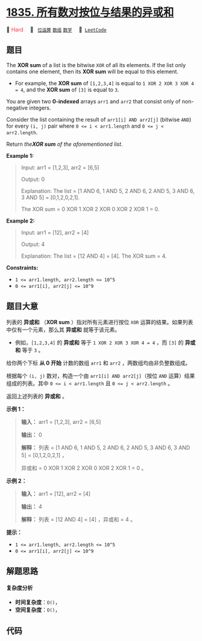 # [1835. 所有数对按位与结果的异或和](https://leetcode.com/problems/find-xor-sum-of-all-pairs-bitwise-and)

🔴 <font color=#ff334b>Hard</font>&emsp; 🔖&ensp; [`位运算`](/outline/tag/bit-manipulation.md) [`数组`](/outline/tag/array.md) [`数学`](/outline/tag/math.md)&emsp; 🔗&ensp;[`LeetCode`](https://leetcode.com/problems/find-xor-sum-of-all-pairs-bitwise-and)

## 题目

The **XOR sum** of a list is the bitwise `XOR` of all its elements. If the
list only contains one element, then its **XOR sum** will be equal to this
element.

  * For example, the **XOR sum** of `[1,2,3,4]` is equal to `1 XOR 2 XOR 3 XOR 4 = 4`, and the **XOR sum** of `[3]` is equal to `3`.

You are given two **0-indexed** arrays `arr1` and `arr2` that consist only of
non-negative integers.

Consider the list containing the result of `arr1[i] AND arr2[j]` (bitwise
`AND`) for every `(i, j)` pair where `0 <= i < arr1.length` and `0 <= j <
arr2.length`.

Return _the**XOR sum** of the aforementioned list_.



**Example 1:**

> Input: arr1 = [1,2,3], arr2 = [6,5]
> 
> Output: 0
> 
> Explanation: The list = [1 AND 6, 1 AND 5, 2 AND 6, 2 AND 5, 3 AND 6, 3 AND 5] = [0,1,2,0,2,1].
> 
> The XOR sum = 0 XOR 1 XOR 2 XOR 0 XOR 2 XOR 1 = 0.

**Example 2:**

> Input: arr1 = [12], arr2 = [4]
> 
> Output: 4
> 
> Explanation: The list = [12 AND 4] = [4]. The XOR sum = 4.

**Constraints:**

  * `1 <= arr1.length, arr2.length <= 10^5`
  * `0 <= arr1[i], arr2[j] <= 10^9`


## 题目大意

列表的 **异或和** （**XOR sum** ）指对所有元素进行按位 `XOR` 运算的结果。如果列表中仅有一个元素，那么其 **异或和**
就等于该元素。

  * 例如，`[1,2,3,4]` 的 **异或和** 等于 `1 XOR 2 XOR 3 XOR 4 = 4` ，而 `[3]` 的 **异或和** 等于 `3` 。

给你两个下标 **从 0 开始** 计数的数组 `arr1` 和 `arr2` ，两数组均由非负整数组成。

根据每个 `(i, j)` 数对，构造一个由 `arr1[i] AND arr2[j]`（按位 `AND` 运算）结果组成的列表。其中 `0 <= i <
arr1.length` 且 `0 <= j < arr2.length` 。

返回上述列表的 **异或和** 。

**示例 1：**

> 
> 
> 
> 
> 
> **输入：** arr1 = [1,2,3], arr2 = [6,5]
> 
> **输出：** 0
> 
> **解释：** 列表 = [1 AND 6, 1 AND 5, 2 AND 6, 2 AND 5, 3 AND 6, 3 AND 5] = [0,1,2,0,2,1] ，
> 
> 异或和 = 0 XOR 1 XOR 2 XOR 0 XOR 2 XOR 1 = 0 。

**示例 2：**

> 
> 
> 
> 
> 
> **输入：** arr1 = [12], arr2 = [4]
> 
> **输出：** 4
> 
> **解释：** 列表 = [12 AND 4] = [4] ，异或和 = 4 。
> 
> 

**提示：**

  * `1 <= arr1.length, arr2.length <= 10^5`
  * `0 <= arr1[i], arr2[j] <= 10^9`


## 解题思路

#### 复杂度分析

- **时间复杂度**：`O()`，
- **空间复杂度**：`O()`，

## 代码

```javascript

```